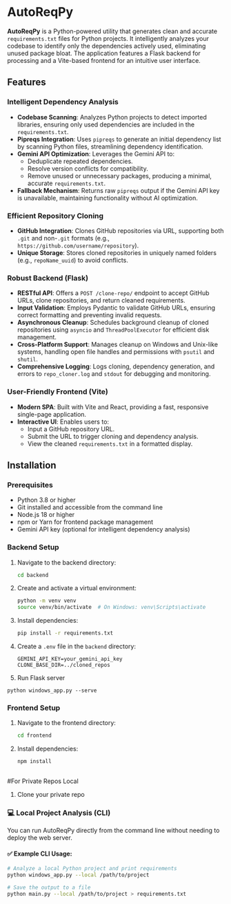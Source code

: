 # AutoReqPy

**AutoReqPy** is a Python-powered utility that generates clean and accurate `requirements.txt` files for Python projects. It intelligently analyzes your codebase to identify only the dependencies actively used, eliminating unused package bloat. The application features a Flask backend for processing and a Vite-based frontend for an intuitive user interface.

## Features

### Intelligent Dependency Analysis
- **Codebase Scanning**: Analyzes Python projects to detect imported libraries, ensuring only used dependencies are included in the `requirements.txt`.
- **Pipreqs Integration**: Uses `pipreqs` to generate an initial dependency list by scanning Python files, streamlining dependency identification.
- **Gemini API Optimization**: Leverages the Gemini API to:
  - Deduplicate repeated dependencies.
  - Resolve version conflicts for compatibility.
  - Remove unused or unnecessary packages, producing a minimal, accurate `requirements.txt`.
- **Fallback Mechanism**: Returns raw `pipreqs` output if the Gemini API key is unavailable, maintaining functionality without AI optimization.

### Efficient Repository Cloning
- **GitHub Integration**: Clones GitHub repositories via URL, supporting both `.git` and non-`.git` formats (e.g., `https://github.com/username/repository`).
- **Unique Storage**: Stores cloned repositories in uniquely named folders (e.g., `repoName_uuid`) to avoid conflicts.

### Robust Backend (Flask)
- **RESTful API**: Offers a `POST /clone-repo/` endpoint to accept GitHub URLs, clone repositories, and return cleaned requirements.
- **Input Validation**: Employs Pydantic to validate GitHub URLs, ensuring correct formatting and preventing invalid requests.
- **Asynchronous Cleanup**: Schedules background cleanup of cloned repositories using `asyncio` and `ThreadPoolExecutor` for efficient disk management.
- **Cross-Platform Support**: Manages cleanup on Windows and Unix-like systems, handling open file handles and permissions with `psutil` and `shutil`.
- **Comprehensive Logging**: Logs cloning, dependency generation, and errors to `repo_cloner.log` and `stdout` for debugging and monitoring.

### User-Friendly Frontend (Vite)
- **Modern SPA**: Built with Vite and React, providing a fast, responsive single-page application.
- **Interactive UI**: Enables users to:
  - Input a GitHub repository URL.
  - Submit the URL to trigger cloning and dependency analysis.
  - View the cleaned `requirements.txt` in a formatted display.



## Installation

### Prerequisites
- Python 3.8 or higher
- Git installed and accessible from the command line
- Node.js 18 or higher
- npm or Yarn for frontend package management
- Gemini API key (optional for intelligent dependency analysis)

### Backend Setup
1. Navigate to the backend directory:
   ```bash
   cd backend
   ```
2. Create and activate a virtual environment:
   ```bash
   python -m venv venv
   source venv/bin/activate  # On Windows: venv\Scripts\activate
   ```
3. Install dependencies:
   ```bash
   pip install -r requirements.txt
   ```
 
4. Create a `.env` file in the `backend` directory:
   ```env
   GEMINI_API_KEY=your_gemini_api_key
   CLONE_BASE_DIR=../cloned_repos
   ```
5. Run Flask server
```
python windows_app.py --serve
```
### Frontend Setup
1. Navigate to the frontend directory:
   ```bash
   cd frontend
   ```
2. Install dependencies:
   ```bash
   npm install
 


#For Private Repos Local 
1. Clone your private repo



### 💻 Local Project Analysis (CLI)
You can run AutoReqPy directly from the command line without needing to deploy the web server.

#### ✅ Example CLI Usage:
```bash
# Analyze a local Python project and print requirements
python windows_app.py --local /path/to/project

# Save the output to a file
python main.py --local /path/to/project > requirements.txt


